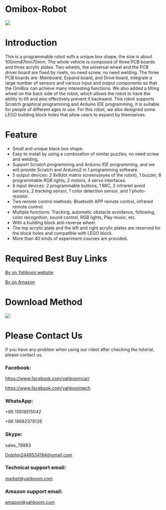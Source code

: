 # Omibox-Robot
![](http://r.photo.store.qq.com/psb?/V12aIGgQ3D78BF/OMvZTXrLH4.XAFDYNyxxTZhGsV7d1WRE89JVM.B4jxs!/r/dIMAAAAAAAAA)
# Introduction
This is a programmable robot with a unique box shape, the size is about 100mm*87mm*70mm. The whole vehicle is composed of three PCB boards and three acrylic plates. Two wheels, the universal wheel and the PCB driver board are fixed by rivets, no need screw, no need welding. The three PCB boards are: Mainboard, Expand board, and Drive board, integrate a large number of sensors and various input and output components so that the OmiBox can achieve many interesting functions. We also added a tilting wheel on the back side of the robot, which allows the robot to have the ability to tilt and also effectively prevent it backward. This robot supports Scratch graphical programming and Arduino IDE programming, it is suitable for people of different ages to use. For this robot, we also designed some LEGO building block holes that allow users to expand by themselves.
# Feature
* Small and unique black box shape.
* Easy to install by using a combination of similar puzzles, no need screw and welding.
* Support Scratch programming and Arduino IDE programming, and we will provide Scratch and Arduino2 in 1 programming software.
* 5 output devices: 2 8x8dot matrix screens(eyes of the robot), 1 buzzer, 8 programmable RGB lights, 2 motors, 4 servo interfaces.
* 6 input devices: 2 programmable buttons, 1 MIC, 2 infrared avoid sensors, 2 tracking sensor, 1 color detection sensor, and 1 photo-resistor.
* Two remote control methods: Bluetooth APP remote control, infrared remote control.
* Multiple functions: Tracking, automatic obstacle avoidance, following, color recognition, sound control, RGB lights, Play music, etc.
* With a building block anti-reverse wheel.
* The top acrylic plate and the left and right acrylic plates are reserved for the block holes and compatible with LEGO block.
* More than 40 kinds of experiment courses are provided.
# Required Best Buy Links
[By on Yahboon website](https://category.yahboom.net/collections/a-smart-robot/products/omibox)

[By on Amazon](https://www.amazon.com/Yahboom-Education-Electronics-Arduino-Learnning/dp/B07SCZFLVM/ref=sr_1_19?m=A1N1A77RUX51FT&marketplaceID=ATVPDKIKX0DER&qid=1583719094&s=merchant-items&sr=1-19)

# Download Method
![](http://m.qpic.cn/psc?/V12aIGgQ3D78BF/U3..NSiujzLMR7a*2QgXbZJlTSDjUE*mlKoYuCreKairZ.*XmvmK4BEMmm6cJiyQTz1PwC.DhsILpafbR1KHxQ!!/b&bo=QwQDAkMEAwIDCSw!&rf=viewer_4)

# Please Contact Us
If you have any problem when using our robot after checking the tutorial, please contact us.
### Facebook:
https://www.facebook.com/yahboomcar/

https://www.facebook.com/yahboomtech
### WhatsApp:
+86 15818515042

+86 18682378128
### Skype:
sales_79883

Dolphin2448534184@gmail.com
### Technical support email:
market@yahboom.com
### Amazon support email:
amazon@yahboom.com
